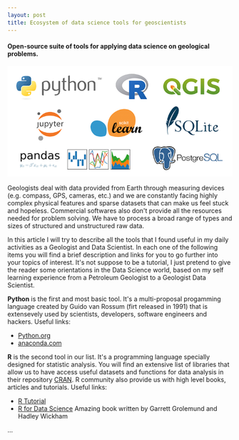 ```yaml
---
layout: post
title: Ecosystem of data science tools for geoscientists
---
```

#### Open-source suite of tools for applying data science on geological problems.

![Ecosystem of tools](https://raw.githubusercontent.com/gcmatos/gcmatos.github.io/master/images/Intro.png)

Geologists deal with data provided from Earth through measuring devices (e.g. compass, GPS, cameras, etc.) and we are constantly facing highly complex physical features and sparse datasets that can make us feel stuck and hopeless. Commercial softwares also don't provide all the resources needed for problem solving. We have to process a broad range of types and sizes of structured and unstructured raw data. 

In this article I will try to describe all the tools that I found useful in my daily activities as a Geologist and Data Scientist. In each one of the following items you will find a brief description and links for you to go further into your topics of interest. It's not suppose to be a tutorial, I just pretend to give the reader some orientations in the Data Science world, based on my self learning experience from a Petroleum Geologist to a Geologist Data Scientist.

**Python** is the first and most basic tool. It's a multi-proposal progamming language created by Guido van Rossum (firt released in 1991) that is extensevely used by scientists, developers, software engineers and hackers.
  Useful links:
- [Python.org](https://www.python.org/)
- [anaconda.com](https://www.anaconda.com/)

**R** is the second tool in our list. It's a programming language specially designed for statistic analysis. You will find an extensive list of libraries that allow us to have access useful datasets and functions for data analysis in their repository [CRAN](https://cran.r-project.org/). R community also provide us with high level books, articles and tutorials.
  Useful links:
  - [R Tutorial](https://www.statmethods.net/r-tutorial/index.html)
  - [R for Data Science](http://r4ds.had.co.nz/) Amazing book written by Garrett Grolemund and Hadley Wickham 

...
